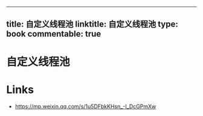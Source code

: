 
---
title: 自定义线程池
linktitle: 自定义线程池
type: book
commentable: true
---

# 自定义线程池

# Links

- https://mp.weixin.qq.com/s/1u5DFbkKHsn_-I_DcGPmXw

    